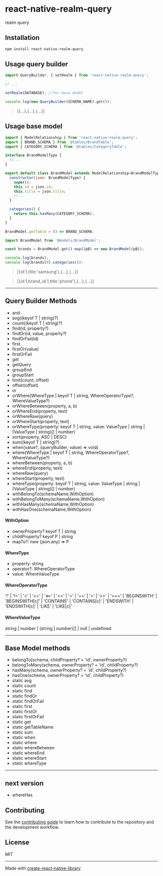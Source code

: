 # react-native-realm-query

realm query

## Installation

```sh
npm install react-native-realm-query
```

## Usage query builder

```js
import QueryBuilder, { setRealm } from 'react-native-realm-query';

// ...

setRealm(DATABASE); //for base model

console.log(new QueryBuilder(SCHEMA_NAME).get());
```

> [{...},{...},{...}]

## Usage base model

```js
import { ModelRelationship } from 'react-native-realm-query';
import { BRAND_SCHEMA } from '@tables/BrandTable';
import { CATEGORY_SCHEMA } from '@tables/CategoryTable';

interface BrandModelType {
  //...
}

export default class BrandModel extends ModelRelationship<BrandModelType> {
  constructor(json: BrandModelType) {
    super();
    this.id = json.id;
    this.title = json.title;
    //...
  }

  categories() {
    return this.hasMany(CATEGORY_SCHEMA);
  }
}

BrandModel.getTable = () => BRAND_SCHEMA;
```

```js
import BrandModel from '@models/BrandModel';

const brands = BrandModel.get().map((pB) => new BrandModel(pB));

console.log(brands);
console.log(brands[0].categories());
```

> [{id:1,title:'samsung'},{...},{...}]

> [{id:1,brand_id:1,title:'phone'},{...},{...}]

---

## Query Builder Methods

- and
- avg((keyof T | string)?)
- count((keyof T | string)?)
- find(id, property?)
- findOr(id, value, property?)
- findOrFail(id)
- first
- firstOr(value)
- firstOrFail
- get
- getQuery
- groupEnd
- groupStart
- limit(count, offset)
- offset(offset)
- or
- orWhere(WhereType | keyof T | string, WhereOperatorType?, WhereValueType?)
- orWhereBetween(property, a, b)
- orWhereEnd(property, text)
- orWhereRaw(query)
- orWhereStart(property, text)
- orWhereType(property: keyof T | string, value: ValueType | string | (ValueType | string)[] | number)
- sort(property, ASC | DESC)
- sum((keyof T | string)?)
- when(value?, (queryBuilder, value) => void)
- where(WhereType | keyof T | string, WhereOperatorType?, WhereValueType?)
- whereBetween(property, a, b)
- whereEnd(property, text)
- whereRaw(query)
- whereStart(property, text)
- whereType(property: keyof T | string, value: ValueType | string | (ValueType | string)[] | number)
- withBelongTo(schemaName,WithOption)
- withBelongToMany(schemaName,WithOption)
- withHasMany(schemaName,WithOption)
- withHasOne(schemaName,WithOption)

#### WithOption

- ownerProperty? keyof T | string
- childProperty? keyof P | string
- mapTo?: new (json:any) => P

#### WhereType

- property: string
- operator?: WhereOperatorType
- value: WhereValueType

#### WhereOperatorType

'!' | '!=' | '<' | '<=' | '<==' | '<>' | '=' | '==' | '>' | '>=' | '>==' | 'BEGINSWITH' | 'BEGINSWITH[c]' | 'CONTAINS' | 'CONTAINS[c]' | 'ENDSWITH' | 'ENDSWITH[c]' | 'LIKE' | 'LIKE[c]'

#### WhereValueType

string | number | (string | number)[] | null | undefined

---

## Base Model methods

- belongTo(schema, childProperty? = 'id', ownerProperty?)
- belongToMany(schema, ownerProperty? = 'id', childProperty?)
- hasMany(schema, ownerProperty? = 'id', childProperty?)
- hasOne(schema, ownerProperty? = 'id', childProperty?)
- static avg
- static count
- static find
- static findOr
- static findOrFail
- static first
- static firstOr
- static firstOrFail
- static get
- static getTableName
- static sum
- static when
- static where
- static whereBetween
- static whereEnd
- static whereStart
- static whereType

---

## next version

- whereHas

## Contributing

See the [contributing guide](CONTRIBUTING.md) to learn how to contribute to the repository and the development workflow.

## License

MIT

---

Made with [create-react-native-library](https://github.com/callstack/react-native-builder-bob)

